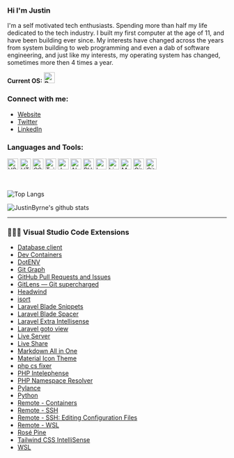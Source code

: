 ### Hi I'm Justin

I'm a self motivated tech enthusiasts. Spending more than half my life dedicated to the tech industry. I built my first computer at the age of 11, and have been building ever since. My interests have changed across the years from system building to web programming and even a dab of software engineering, and just like my interests, my operating system has changed, sometimes more then 4 times a year.

**Current OS: <img src="https://img.shields.io/badge/Pop!__OS%2022.04-282C34?style=flat&logo=popos&logoColor=48B9C7" alt="Pop! OS 21.10" title="Pop!_OS" height="25" />**

### Connect with me:

- [Website](https://justinbyrne.dev/)
- [Twitter](https://www.twitter.com/JustinBTechGuy)
- [LinkedIn](https://www.linkedin.com/in/JustinBTechGuy)

### Languages and Tools:

<a name="langs"></a>

[<img src="https://img.shields.io/badge/VS%20Code-282C34?style=flat&logo=visualstudiocode&logoColor=007ACC" alt="VS Code" title="Visual Studio Code" height="25" />][langs]
[<img src="https://img.shields.io/badge/HTML%205-282C34?style=flat&logo=html5&logoColor=E34F26" alt="HTML 5" title="HTML 5" height="25" />][langs]
[<img src="https://img.shields.io/badge/CSS%203-282C34?style=flat&logo=css3&logoColor=1572B6" alt="CSS 3" title="CSS 3" height="25" />][langs]
[<img src="https://img.shields.io/badge/Tailwind%20CSS-282C34?style=flat&logo=tailwindcss&logoColor=06B6D4" alt="Tailwind CSS" title="Tailwind CSS" height="25" />][langs]
[<img src="https://img.shields.io/badge/Javascript-282C34?style=flat&logo=javascript&logoColor=F7DF1E" alt="Javascript" title="Javascript" height="25" />][langs]
[<img src="https://img.shields.io/badge/Alpine.js-282C34?style=flat&logo=alpine.js&logoColor=8BC0D0" alt="Alpine.js" title="Alpine.js" height="25" />][langs]
[<img src="https://img.shields.io/badge/PHP-282C34?style=flat&logo=php&logoColor=777BB4" alt="PHP" title="PHP" height="25" />][langs]
[<img src="https://img.shields.io/badge/Laravel-282C34?style=flat&logo=laravel&logoColor=FF2D20" alt="Laravel" title="Laravel" height="25" />][langs]
[<img src="https://img.shields.io/badge/Livewire-282C34?style=flat&logo=livewire&logoColor=4E56A6" alt="Livewire" title="Livewire" height="25" />][langs]
[<img src="https://img.shields.io/badge/MySQL-282C34?style=flat&logo=mysql&logoColor=4479A1" alt="MySQL" title="MySQL" height="25" />][langs]
[<img src="https://img.shields.io/badge/Git-282C34?style=flat&logo=git&logoColor=F05032" alt="Git" title="Git" height="25" />][langs]
[<img src="https://img.shields.io/badge/GitHub-282C34?style=flat&logo=github&logoColor=181717" alt="GitHub" title="GitHub" height="25" />][langs]

<br />
 
![Top Langs](https://github-readme-stats.vercel.app/api/top-langs/?username=JustinByrne&layout=compact&hide_border=true)

![JustinByrne's github stats](https://github-readme-stats.vercel.app/api?username=JustinByrne&show_icons=true&count_private=true&hide_border=true)

---

### 🧑🏻‍💻 Visual Studio Code Extensions

- [Database client](https://marketplace.visualstudio.com/items?itemName=cweijan.vscode-database-client2)
- [Dev Containers](https://marketplace.visualstudio.com/items?itemName=ms-vscode-remote.remote-containers)
- [DotENV](https://marketplace.visualstudio.com/items?itemName=mikestead.dotenv)
- [Git Graph](https://marketplace.visualstudio.com/items?itemName=mhutchie.git-graph)
- [GitHub Pull Requests and Issues](https://marketplace.visualstudio.com/items?itemName=GitHub.vscode-pull-request-github)
- [GitLens — Git supercharged](https://marketplace.visualstudio.com/items?itemName=eamodio.gitlens)
- [Headwind](https://marketplace.visualstudio.com/items?itemName=heybourn.headwind)
- [isort](https://marketplace.visualstudio.com/items?itemName=ms-python.isort)
- [Laravel Blade Snippets](https://marketplace.visualstudio.com/items?itemName=onecentlin.laravel-blade)
- [Laravel Blade Spacer](https://marketplace.visualstudio.com/items?itemName=austenc.laravel-blade-spacer)
- [Laravel Extra Intellisense](https://marketplace.visualstudio.com/items?itemName=amiralizadeh9480.laravel-extra-intellisense)
- [Laravel goto view](https://marketplace.visualstudio.com/items?itemName=codingyu.laravel-goto-view)
- [Live Server](https://marketplace.visualstudio.com/items?itemName=ritwickdey.LiveServer)
- [Live Share](https://marketplace.visualstudio.com/items?itemName=MS-vsliveshare.vsliveshare)
- [Markdown All in One](https://marketplace.visualstudio.com/items?itemName=yzhang.markdown-all-in-one)
- [Material Icon Theme](https://marketplace.visualstudio.com/items?itemName=PKief.material-icon-theme)
- [php cs fixer](https://marketplace.visualstudio.com/items?itemName=junstyle.php-cs-fixer)
- [PHP Intelephense](https://marketplace.visualstudio.com/items?itemName=bmewburn.vscode-intelephense-client)
- [PHP Namespace Resolver](https://marketplace.visualstudio.com/items?itemName=MehediDracula.php-namespace-resolver)
- [Pylance](https://marketplace.visualstudio.com/items?itemName=ms-python.vscode-pylance)
- [Python](https://marketplace.visualstudio.com/items?itemName=ms-python.python)
- [Remote - Containers](https://marketplace.visualstudio.com/items?itemName=ms-vscode-remote.remote-containers)
- [Remote - SSH](https://marketplace.visualstudio.com/items?itemName=ms-vscode-remote.remote-ssh)
- [Remote - SSH: Editing Configuration Files](https://marketplace.visualstudio.com/items?itemName=ms-vscode-remote.remote-ssh-edit)
- [Remote - WSL](https://marketplace.visualstudio.com/items?itemName=ms-vscode-remote.remote-wsl)
- [Rosé Pine](https://marketplace.visualstudio.com/items?itemName=mvllow.rose-pine)
- [Tailwind CSS IntelliSense](https://marketplace.visualstudio.com/items?itemName=bradlc.vscode-tailwindcss)
- [WSL](https://marketplace.visualstudio.com/items?itemName=ms-vscode-remote.remote-wsl)

[langs]: #langs
